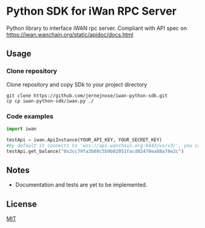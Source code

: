 # Python SDK for iWan RPC Server
Python library to interface iWAN rpc server.
Compliant with API spec on https://iwan.wanchain.org/static/apidoc/docs.html

## Usage
### Clone repository
Clone repository and copy SDk to your project directory
```shell script
git clone https://github.com/jernejnose/iwan-python-sdk.git
cp cp iwan-python-sdk/iwan.py ./

```
### Code examples
```python
import iwan

testApi = iwan.ApiInstance(YOUR_API_KEY, YOUR_SECRET_KEY)
#by default it connects to 'wss://api.wanchain.org:8443/ws/v3/', you can change that by defining uri parameter
testApi.get_balance("0x2cc79fa3b80c5b9b02051facd02478ea88a78e2c")
```

## Notes
* Documentation and tests are yet to be implemented.

## License
[MIT](https://github.com/jernejnose/iwan-python-sdk/blob/master/LICENSE)
